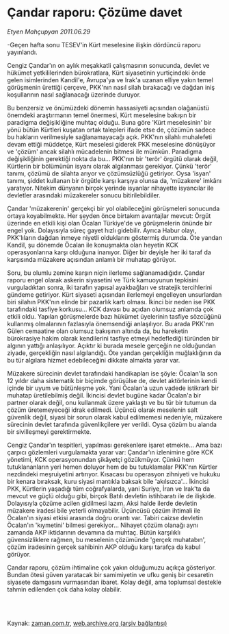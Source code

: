 # Çandar raporu: Çözüme davet

*Etyen Mahçupyan 2011.06.29*

<td class="columnist-detail">
<p>-Geçen hafta sonu TESEV'in Kürt meselesine ilişkin dördüncü raporu yayınlandı.</p>
<p>
<div id="haberMetinDiv">
<p>Cengiz Çandar'ın on aylık meşakkatli çalışmasının sonucunda, devlet ve hükümet yetkililerinden bürokratlara, Kürt siyasetinin yurtiçindeki önde gelen isimlerinden Kandil'e, Avrupa'ya ve Irak'a uzanan elliye yakın temel görüşmenin ürettiği çerçeve, PKK'nın nasıl silah bırakacağı ve dağdan iniş koşullarının nasıl sağlanacağı üzerinde duruyor.
<p>Bu benzersiz ve önümüzdeki dönemin hassasiyeti açısından olağanüstü önemdeki araştırmanın temel önermesi, Kürt meselesine bakışın bir paradigma değişikliğine muhtaç olduğu. Buna göre 'Kürt meselesinin' bir yönü bütün Kürtleri kuşatan ortak talepleri ifade etse de, çözümün sadece bu hakların verilmesiyle sağlanamayacağı açık. PKK'nın silahlı muhalefeti devam ettiği müddetçe, Kürt meselesi giderek PKK meselesine dönüşüyor ve 'çözüm' ancak silahlı mücadelenin bitmesi ile mümkün. Paradigma değişikliğinin gerektiği nokta da bu... PKK'nın bir 'terör' örgütü olarak değil, Kürtlerin bir bölümünün isyanı olarak algılanması gerekiyor. Çünkü 'terör' tanımı, çözümü de silahta arıyor ve çözümsüzlüğü getiriyor. Oysa 'isyan' tanımı, şiddet kullanan bir örgütle karşı karşıya olunsa da, 'müzakere' imkânı yaratıyor. Nitekim dünyanın birçok yerinde isyanlar nihayette isyancılar ile devletler arasındaki müzakereler sonucu bitirilebildiler.
<p>Çandar 'müzakerenin' gerçekçi bir yol olabileceğini görüşmeleri sonucunda ortaya koyabilmekte. Her şeyden önce birtakım avantajlar mevcut: Örgüt üzerinde en etkili kişi olan Öcalan Türkiye'de ve görüşmelerin önünde bir engel yok. Dolayısıyla süreç gayet hızlı gidebilir. Ayrıca Habur olayı, PKK'lıların dağdan inmeye niyetli olduklarını göstermiş durumda. Öte yandan Kandil, şu dönemde Öcalan ile konuşmakta olan heyetin KCK operasyonlarına karşı olduğuna inanıyor. Diğer bir deyişle her iki taraf da karşısında müzakere açısından anlamlı bir muhatap görüyor.
<p>Soru, bu olumlu zemine karşın niçin ilerleme sağlanamadığıdır. Çandar raporu engel olarak askerin siyasetini ve Türk kamuoyunun tepkisini vurguladıktan sonra, iki tarafın yapısal ayakbağları ve stratejik tercihlerini gündeme getiriyor. Kürt siyaseti açısından ilerlemeyi engelleyen unsurlardan biri silahın PKK'nın elinde bir pazarlık kartı olması. İkinci bir neden ise PKK tarafındaki tasfiye korkusu... KCK davası bu açıdan olumsuz anlamda çok etkili oldu. Yapılan görüşmelerde bazı hükümet üyelerinin tasfiye sözcüğünü kullanmış olmalarının fazlasıyla önemsendiği anlaşılıyor. Bu arada PKK'nın Gülen cemaatine olan olumsuz bakışının altında da, bu hareketin bürokrasiye hakim olarak kendilerini tasfiye etmeyi hedeflediği türünden bir algının yattığı anlaşılıyor. Açıktır ki burada mesele gerçeğin ne olduğundan ziyade, gerçekliğin nasıl algılandığı. Öte yandan gerçekliğin muğlaklığının da bu tür algılara hizmet edebileceğini dikkate almakta yarar var.
<p>Müzakere sürecinin devlet tarafındaki handikapları ise şöyle: Öcalan'la son 12 yıldır daha sistematik bir biçimde görüşülse de, devlet aktörlerinin kendi içinde bir uyum ve bütünleşme yok. Yani Öcalan'a uzun vadede istikrarlı bir muhatap üretilebilmiş değil. İkincisi devlet bugüne kadar Öcalan'a bir partner olarak değil, onu kullanmak üzere yaklaştı ve bu tür bir tutumun da çözüm üretemeyeceği idrak edilmedi. Üçüncü olarak meselenin salt güvenlik değil, siyasi bir sorun olarak kabul edilmemesi nedeniyle, müzakere sürecinin devlet tarafında güvenlikçilere yer verildi. Oysa çözüm bu alanda bir sivilleşmeyi gerektirmekte.
<p>Cengiz Çandar'ın tespitleri, yapılması gerekenlere işaret etmekte... Ama bazı çarpıcı gözlemleri vurgulamakta yarar var: Çandar'ın izlenimine göre KCK yönetimi, KCK operasyonundan şikâyetçi gözükmüyor. Çünkü hem tutuklananların yeri hemen doluyor hem de bu tutuklamalar PKK'nın Kürtler nezdindeki meşruiyetini artırıyor. Kısacası bu operasyon zihniyeti ve hukuku bir kenara bıraksak, kuru siyasi mantıkla baksak bile 'akılsızca'... İkincisi PKK, Kürtlerin yaşadığı tüm coğrafyalarda, yani Suriye, İran ve Irak'ta da mevcut ve güçlü olduğu gibi, birçok Batılı devletin istihbaratı ile de ilişkide. Dolayısıyla çözüme acilen gidilmesi lazım. Aksi halde ilerde devletin müzakere iradesi bile yeterli olmayabilir. Üçüncüsü çözüm ihtimali ile Öcalan'ın siyasi etkisi arasında doğru orantı var. Tabiri caizse devletin Öcalan'ın 'kıymetini' bilmesi gerekiyor... Nihayet çözüm olanağı aynı zamanda AKP iktidarının devamına da muhtaç. Bütün karşılıklı güvensizliklere rağmen, bu meselenin çözümünde 'gerçek muhatabın', çözüm iradesinin gerçek sahibinin AKP olduğu karşı tarafça da kabul görüyor.
<p>Çandar raporu, çözüm ihtimaline çok yakın olduğumuzu açıkça gösteriyor. Bundan ötesi güven yaratacak bir samimiyetin ve ufku geniş bir cesaretin siyasete damgasını vurmasından ibaret. Kolay değil, ama toplumsal destekle tahmin edilenden çok daha kolay olabilir. </p></p></p></p></p></p></p></div>
</p>


<p><br>
		 </br></p></td>

Kaynak: [zaman.com.tr](http://zaman.com.tr/yazar.do?yazino=1152296), [web.archive.org (arşiv bağlantısı)](http://web.archive.org/web/20110903035943/http://www.zaman.com.tr:80/yazar.do?yazino=1152296)
